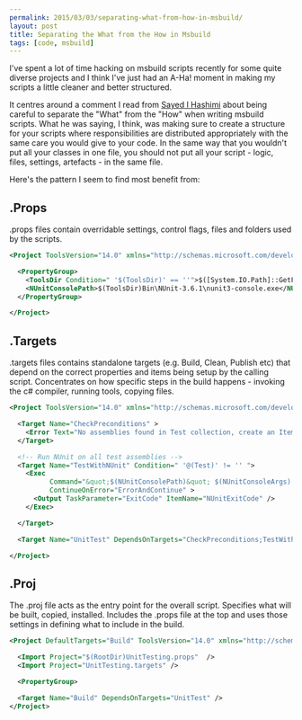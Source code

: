 ```yaml
---
permalink: 2015/03/03/separating-what-from-how-in-msbuild/
layout: post
title: Separating the What from the How in Msbuild
tags: [code, msbuild]
---
```


I've spent a lot of time hacking on msbuild scripts recently for some quite diverse projects and I think 
I've just had an A-Ha! moment in making my scripts a little cleaner and better structured.

It centres around a comment I read from [Sayed I Hashimi](http://www.sedodream.com/) about being careful to 
separate the "What" from the "How" when writing msbuild scripts. What he was saying, I think, was 
making sure to create a structure for your scripts where responsibilities are distributed 
appropriately with the same care you would give to your code. In the same way that you wouldn't 
put all your classes in one file, you should not put all your script - logic, files, settings, 
artefacts - in the same file.

Here's the pattern I seem to find most benefit from:

## .Props 

.props files contain overridable settings, control flags, files and folders used by the scripts.

```xml
<Project ToolsVersion="14.0" xmlns="http://schemas.microsoft.com/developer/msbuild/2003">

  <PropertyGroup>
    <ToolsDir Condition=" '$(ToolsDir)' == ''">$([System.IO.Path]::GetFullPath('$(MSBuildThisFileDirectory)..\Tools\'))</ToolsDir>
    <NUnitConsolePath>$(ToolsDir)Bin\NUnit-3.6.1\nunit3-console.exe</NUnitConsolePath>
  </PropertyGroup>  

</Project>
```

## .Targets

.targets files contains standalone targets (e.g. Build, Clean, Publish etc) that depend on the correct properties
and items being setup by the calling script. Concentrates on how specific steps in the build happens - invoking the c# 
compiler, running tools, copying files.

```xml
<Project ToolsVersion="14.0" xmlns="http://schemas.microsoft.com/developer/msbuild/2003">

  <Target Name="CheckPreconditions" >
    <Error Text="No assemblies found in Test collection, create an ItemGroup with unit test assemblies: &lt;Test Include=&quot;MyTests.dll&quot; /&gt;" Condition=" '@(Test)' == '' " />
  </Target>

  <!-- Run NUnit on all test assemblies -->
  <Target Name="TestWithNUnit" Condition=" '@(Test)' != '' ">
    <Exec
          Command="&quot;$(NUnitConsolePath)&quot; $(NUnitConsoleArgs) --result=TestResult-%(Filename).xml;format=nunit2 %(Test.Identity)"
          ContinueOnError="ErrorAndContinue" >
      <Output TaskParameter="ExitCode" ItemName="NUnitExitCode" />
    </Exec>

  </Target>

  <Target Name="UnitTest" DependsOnTargets="CheckPreconditions;TestWithNUnit" />

</Project>
```


## .Proj

The .proj file acts as the entry point for the overall script. Specifies what will be built, copied, installed. Includes the 
.props file at the top and uses those settings in defining what to include in the build.

```xml
<Project DefaultTargets="Build" ToolsVersion="14.0" xmlns="http://schemas.microsoft.com/developer/msbuild/2003">

  <Import Project="$(RootDir)UnitTesting.props"  />
  <Import Project="UnitTesting.targets" />

  <PropertyGroup>

  <Target Name="Build" DependsOnTargets="UnitTest" />
</Project>
```

